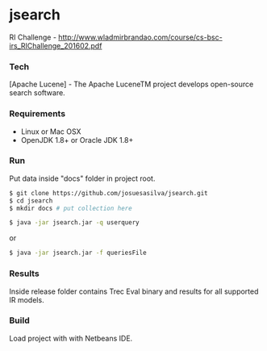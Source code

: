 # jsearch
RI Challenge - http://www.wladmirbrandao.com/course/cs-bsc-irs_RIChallenge_201602.pdf

### Tech

[Apache Lucene] - The Apache LuceneTM project develops open-source search software.

### Requirements

* Linux or Mac OSX
* OpenJDK 1.8+ or Oracle JDK 1.8+


### Run

Put data inside "docs" folder in project root.

```sh
$ git clone https://github.com/josuesasilva/jsearch.git
$ cd jsearch
$ mkdir docs # put collection here
```

```sh
$ java -jar jsearch.jar -q userquery
```
or

```sh
$ java -jar jsearch.jar -f queriesFile
```

### Results

Inside release folder contains Trec Eval binary and results for all supported IR models.

### Build

Load project with with Netbeans IDE.

